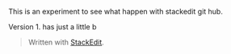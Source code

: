 
This is an experiment to see what happen with stackedit git hub.

Version 1. has just a little b

> Written with [StackEdit](https://stackedit.io/).
<!--stackedit_data:
eyJoaXN0b3J5IjpbMTI3NjAyNjI3OF19
-->